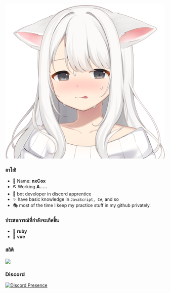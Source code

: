 <p align="center">
  <img src="11.png">
</p>

### อาโย่!

- 🍒 Name: **nxCox** 
- ⛏ Working  **A.....** 
- 🎨 bot developer in discord apprentice
- ✨ have basic knowledge in `JavaScript, C#`, and so
- 🎭 most of the time I keep my practice stuff in my github privately.

### ประสบการณ์ที่กำลังจะเกิดขึ้น
- 🔭 **ruby**
- 🍞 **vue**

### สถิติ
<a href="https://github.com/JKTheRipperTH/">
      <img align="center" src="https://github-readme-stats.anuraghazra1.vercel.app/api/top-langs/?username=JKTheRipperTH&layout=compact&theme=radical&hide_border=true" />
</a>

### Discord
[![Discord Presence](https://lanyard.cnrad.dev/api/800312400905633802)](https://discord.com/users/800312400905633802)

